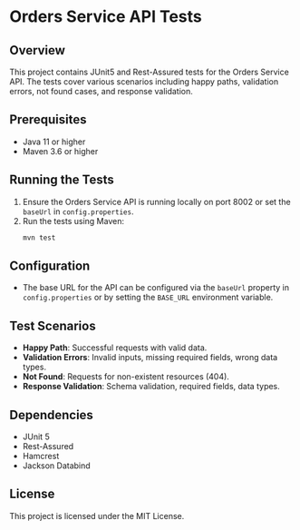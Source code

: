 # Orders Service API Tests

## Overview
This project contains JUnit5 and Rest-Assured tests for the Orders Service API. The tests cover various scenarios including happy paths, validation errors, not found cases, and response validation.

## Prerequisites
- Java 11 or higher
- Maven 3.6 or higher

## Running the Tests
1. Ensure the Orders Service API is running locally on port 8002 or set the `baseUrl` in `config.properties`.
2. Run the tests using Maven:
   ```bash
   mvn test
   ```

## Configuration
- The base URL for the API can be configured via the `baseUrl` property in `config.properties` or by setting the `BASE_URL` environment variable.

## Test Scenarios
- **Happy Path**: Successful requests with valid data.
- **Validation Errors**: Invalid inputs, missing required fields, wrong data types.
- **Not Found**: Requests for non-existent resources (404).
- **Response Validation**: Schema validation, required fields, data types.

## Dependencies
- JUnit 5
- Rest-Assured
- Hamcrest
- Jackson Databind

## License
This project is licensed under the MIT License.